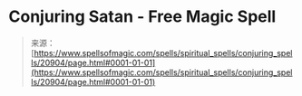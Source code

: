 <!--yml
category: 未分类
date: 2024-06-12 19:04:03
-->

# Conjuring Satan - Free Magic Spell

> 来源：[https://www.spellsofmagic.com/spells/spiritual_spells/conjuring_spells/20904/page.html#0001-01-01](https://www.spellsofmagic.com/spells/spiritual_spells/conjuring_spells/20904/page.html#0001-01-01)